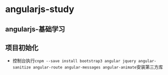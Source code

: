 # angularjs-study

## angularjs-基础学习

## 项目初始化

- 控制台执行`cnpm --save install bootstrap3 angular jquery angular-sanitize angular-route angular-messages angular-animate`安装第三方库